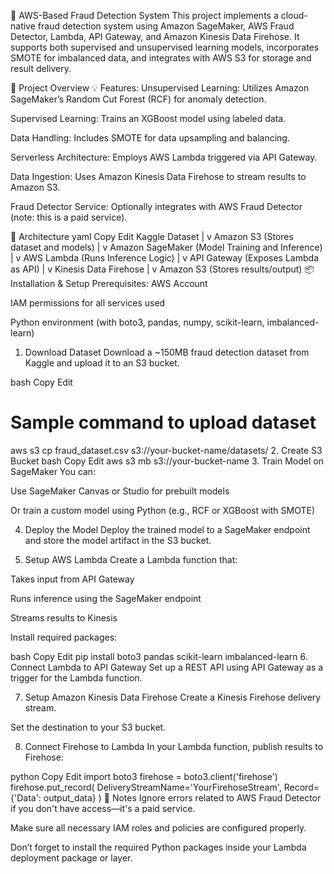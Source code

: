 🚀 AWS-Based Fraud Detection System
This project implements a cloud-native fraud detection system using Amazon SageMaker, AWS Fraud Detector, Lambda, API Gateway, and Amazon Kinesis Data Firehose. It supports both supervised and unsupervised learning models, incorporates SMOTE for imbalanced data, and integrates with AWS S3 for storage and result delivery.

📁 Project Overview
💡 Features:
Unsupervised Learning: Utilizes Amazon SageMaker’s Random Cut Forest (RCF) for anomaly detection.

Supervised Learning: Trains an XGBoost model using labeled data.

Data Handling: Includes SMOTE for data upsampling and balancing.

Serverless Architecture: Employs AWS Lambda triggered via API Gateway.

Data Ingestion: Uses Amazon Kinesis Data Firehose to stream results to Amazon S3.

Fraud Detector Service: Optionally integrates with AWS Fraud Detector (note: this is a paid service).

🧱 Architecture
yaml
Copy
Edit
Kaggle Dataset
     |
     v
Amazon S3 (Stores dataset and models)
     |
     v
Amazon SageMaker (Model Training and Inference)
     |
     v
AWS Lambda (Runs Inference Logic)
     |
     v
API Gateway (Exposes Lambda as API)
     |
     v
Kinesis Data Firehose
     |
     v
Amazon S3 (Stores results/output)
📦 Installation & Setup
Prerequisites:
AWS Account

IAM permissions for all services used

Python environment (with boto3, pandas, numpy, scikit-learn, imbalanced-learn)

1. Download Dataset
Download a ~150MB fraud detection dataset from Kaggle and upload it to an S3 bucket.

bash
Copy
Edit
# Sample command to upload dataset
aws s3 cp fraud_dataset.csv s3://your-bucket-name/datasets/
2. Create S3 Bucket
bash
Copy
Edit
aws s3 mb s3://your-bucket-name
3. Train Model on SageMaker
You can:

Use SageMaker Canvas or Studio for prebuilt models

Or train a custom model using Python (e.g., RCF or XGBoost with SMOTE)

4. Deploy the Model
Deploy the trained model to a SageMaker endpoint and store the model artifact in the S3 bucket.

5. Setup AWS Lambda
Create a Lambda function that:

Takes input from API Gateway

Runs inference using the SageMaker endpoint

Streams results to Kinesis

Install required packages:

bash
Copy
Edit
pip install boto3 pandas scikit-learn imbalanced-learn
6. Connect Lambda to API Gateway
Set up a REST API using API Gateway as a trigger for the Lambda function.

7. Setup Amazon Kinesis Data Firehose
Create a Kinesis Firehose delivery stream.

Set the destination to your S3 bucket.

8. Connect Firehose to Lambda
In your Lambda function, publish results to Firehose:

python
Copy
Edit
import boto3
firehose = boto3.client('firehose')
firehose.put_record(
    DeliveryStreamName='YourFirehoseStream',
    Record={'Data': output_data}
)
📌 Notes
Ignore errors related to AWS Fraud Detector if you don't have access—it's a paid service.

Make sure all necessary IAM roles and policies are configured properly.

Don’t forget to install the required Python packages inside your Lambda deployment package or layer.

